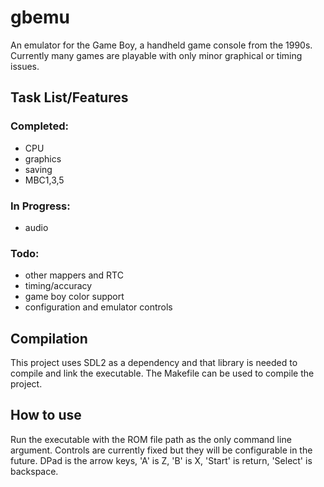 # gbemu

An emulator for the Game Boy, a handheld game console from the 1990s. Currently many games are playable with only minor graphical or timing issues.

## Task List/Features

### Completed:
- CPU
- graphics
- saving
- MBC1,3,5

### In Progress:
- audio

### Todo:
- other mappers and RTC
- timing/accuracy
- game boy color support
- configuration and emulator controls

## Compilation
This project uses SDL2 as a dependency and that library is needed to compile and link the executable. The Makefile can be used to compile the project.

## How to use
Run the executable with the ROM file path as the only command line argument. Controls are currently fixed but they will be configurable in the future. DPad is the arrow keys, 'A' is Z, 'B' is X, 'Start' is return, 'Select' is backspace.